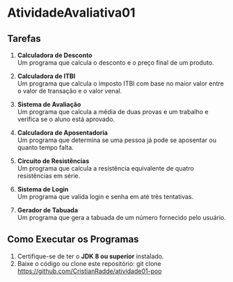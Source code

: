 # AtividadeAvaliativa01
## Tarefas

1. **Calculadora de Desconto**  
   Um programa que calcula o desconto e o preço final de um produto.
   
2. **Calculadora de ITBI**  
   Um programa que calcula o imposto ITBI com base no maior valor entre o valor de transação e o valor venal.

3. **Sistema de Avaliação**  
   Um programa que calcula a média de duas provas e um trabalho e verifica se o aluno está aprovado.

4. **Calculadora de Aposentadoria**  
   Um programa que determina se uma pessoa já pode se aposentar ou quanto tempo falta.

5. **Circuito de Resistências**  
   Um programa que calcula a resistência equivalente de quatro resistências em série.

6. **Sistema de Login**  
   Um programa que valida login e senha em até três tentativas.

7. **Gerador de Tabuada**  
   Um programa que gera a tabuada de um número fornecido pelo usuário.

## Como Executar os Programas

1. Certifique-se de ter o **JDK 8 ou superior** instalado.
2. Baixe o código ou clone este repositório:
   git clone https://github.com/CristianRadde/atividade01-poo
